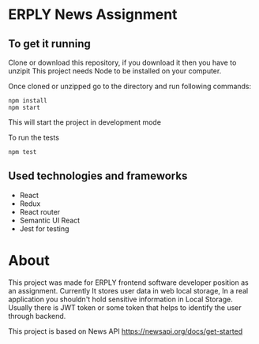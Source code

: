ERPLY News Assignment
======================


To get it running
-----------------

Clone or download this repository, if you download it then you have to unzipit
This project needs Node to be installed on your computer.

Once cloned or unzipped go to the directory and run following commands:

```
npm install
npm start
```
This will start the project in development mode

To run the tests

```
npm test
```

Used technologies and frameworks
-----------------
- React
- Redux
- React router
- Semantic UI React
- Jest for testing

About
=====

This project was made for ERPLY frontend software developer position as an assignment. Currently It stores user data in web local storage, In a real application you shouldn't hold sensitive information in Local Storage. Usually there is JWT token or some token that helps to identify the user through backend.

This project is based on News API https://newsapi.org/docs/get-started
